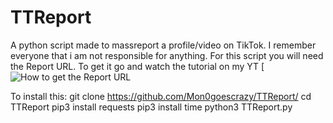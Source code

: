 # TTReport
A python script made to massreport a profile/video on TikTok. I remember everyone that i am not responsible for anything.
For this script you will need the Report URL. To get it go and watch the tutorial on my YT
[![How to get the Report URL](https://www.youtube.com/watch?v=AF4yvGVzXr4)

To install this:
git clone https://github.com/Mon0goescrazy/TTReport/
cd TTReport
pip3 install requests
pip3 install time
python3 TTReport.py
